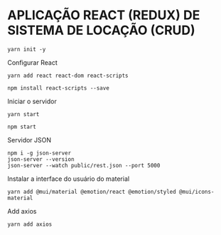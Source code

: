 # APLICAÇÃO REACT (REDUX) DE SISTEMA DE LOCAÇÃO (CRUD)


```
yarn init -y
```
Configurar React
```
yarn add react react-dom react-scripts

npm install react-scripts --save
```

Iniciar o servidor

```
yarn start 

npm start
```


Servidor JSON
```
npm i -g json-server
json-server --version
json-server --watch public/rest.json --port 5000
```
Instalar a interface do usuário do material
```
yarn add @mui/material @emotion/react @emotion/styled @mui/icons-material

```
Add axios
```
yarn add axios

```

